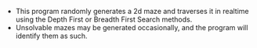- This program randomly generates a 2d maze and traverses it in realtime using the Depth First or Breadth First Search methods.
- Unsolvable mazes may be generated occasionally, and the program will identify them as such.
